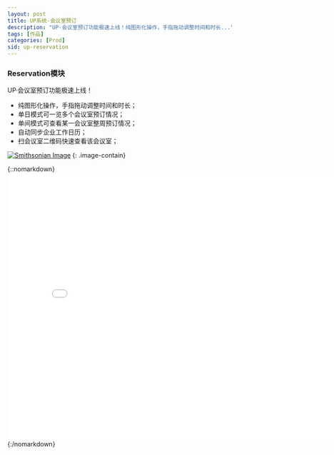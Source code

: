 ```yaml
---
layout: post
title: UP系统-会议室预订
description: "UP·会议室预订功能极速上线！纯图形化操作，手指拖动调整时间和时长..."
tags: [作品]
categories: [Prod]
sid: up-reservation
---
```


### Reservation模块

UP·会议室预订功能极速上线！

* 纯图形化操作，手指拖动调整时间和时长；
* 单日模式可一览多个会议室预订情况；
* 单间模式可查看某一会议室整周预订情况；
* 自动同步企业工作日历；
* 扫会议室二维码快速查看该会议室；

[![Smithsonian Image](//up.yorry.cn/link/up/IMG_5003.PNG)](//up.yorry.cn/link/up/IMG_5003.PNG)
{: .image-contain}

<!--more-->

{::nomarkdown}
<embed width="800" height="600" src="//up.yorry.cn/link/up/UP_Reservation_v1.0.pdf"></embed>
{:/nomarkdown}
